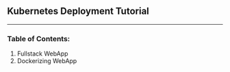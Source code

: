 ## Kubernetes Deployment Tutorial
*************

### Table of Contents:
1. Fullstack WebApp
2. Dockerizing WebApp
